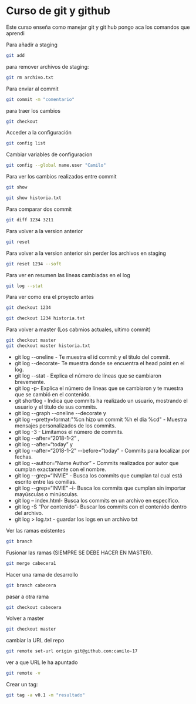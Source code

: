 # Curso de git y github

Este curso enseña como manejar git y git hub pongo aca los comandos que aprendi 


Para añadir a staging
```sh
git add 
```
para remover archivos de staging:

```sh
git rm archivo.txt 
```

Para enviar al commit 
```sh
git commit -m "comentario" 
```

para traer los cambios 
```sh
git checkout 
```

Acceder a la configuración 
```sh
git config list 
```

Cambiar variables de configuracion
```sh
git config --global name.user "Camilo"
```
Para ver los cambios realizados entre commit
```sh
git show

git show historia.txt
```

Para comparar dos commit
```sh
git diff 1234 3211
```

Para volver a la version anterior
```sh
git reset
```
Para volver a la version anterior sin perder los archivos en staging
```sh
git reset 1234 --soft
```
Para ver en resumen las lineas cambiadas en el log
```sh
git log --stat 
```
Para ver como era el proyecto antes 

```sh
git checkout 1234

git checkout 1234 historia.txt
```
Para volver a master (Los cabmios actuales, ultimo commit)

```sh
git checkout master
git checkout master historia.txt
```

* git log --oneline - Te muestra el id commit y el título del commit.
* git log --decorate- Te muestra donde se encuentra el head point en el log.
* git log --stat - Explica el número de líneas que se cambiaron brevemente.
* git log -p- Explica el número de líneas que se cambiaron y te muestra que se cambió en el contenido.
* git shortlog - Indica que commits ha realizado un usuario, mostrando el usuario y el titulo de sus commits.
* git log --graph --oneline --decorate y
* git log --pretty=format:"%cn hizo un commit %h el dia %cd" - Muestra mensajes personalizados de los commits.
* git log -3 - Limitamos el número de commits.
* git log --after=“2018-1-2” ,
* git log --after=“today” y
* git log --after=“2018-1-2” --before=“today” - Commits para localizar por fechas.
* git log --author=“Name Author” - Commits realizados por autor que cumplan exactamente con el nombre.
* git log --grep=“INVIE” - Busca los commits que cumplan tal cual está escrito entre las comillas.
* git log --grep=“INVIE” –i- Busca los commits que cumplan sin importar mayúsculas o minúsculas.
* git log – index.html- Busca los commits en un archivo en específico.
* git log -S “Por contenido”- Buscar los commits con el contenido dentro del archivo.
* git log > log.txt - guardar los logs en un archivo txt


Ver las ramas existentes
```sh
git branch
```
Fusionar las ramas (SIEMPRE SE DEBE HACER EN MASTER).

```sh
git merge cabecera1
```


Hacer una rama de desarrollo
```sh
git branch cabecera
```

pasar a otra rama
```sh
git checkout cabecera
```

Volver a master
```sh
git checkout master
```

cambiar la URL del repo
```sh 
git remote set-url origin git@github.com:camilo-17
```

ver a que URL le ha apuntado
```sh 
git remote -v
```

Crear un tag:
```sh 
git tag -a v0.1 -m "resultado"
```
